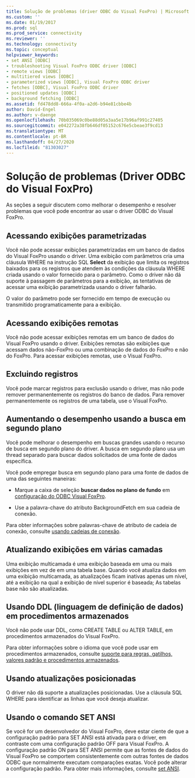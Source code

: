 ```yaml
---
title: Solução de problemas (driver ODBC do Visual FoxPro) | Microsoft Docs
ms.custom: ''
ms.date: 01/19/2017
ms.prod: sql
ms.prod_service: connectivity
ms.reviewer: ''
ms.technology: connectivity
ms.topic: conceptual
helpviewer_keywords:
- set ANSI [ODBC]
- troubleshooting Visual FoxPro ODBC driver [ODBC]
- remote views [ODBC]
- multitiered views [ODBC]
- parameterized views [ODBC], Visual FoxPro ODBC driver
- fetches [ODBC], Visual FoxPro ODBC driver
- positioned updates [ODBC]
- background fetching [ODBC]
ms.assetid: fd478dd8-666a-4f0a-a2d6-b94e81cbbe4b
author: David-Engel
ms.author: v-daenge
ms.openlocfilehash: 70b035069c0be88d05a3aa5e17b96af991c27405
ms.sourcegitcommit: e042272a38fb646df05152c676e5cbeae3f9cd13
ms.translationtype: MT
ms.contentlocale: pt-BR
ms.lasthandoff: 04/27/2020
ms.locfileid: "81303027"
---
```

# <a name="troubleshooting-visual-foxpro-odbc-driver"></a>Solução de problemas (Driver ODBC do Visual FoxPro)
As seções a seguir discutem como melhorar o desempenho e resolver problemas que você pode encontrar ao usar o driver ODBC do Visual FoxPro.  
  
## <a name="accessing-parameterized-views"></a>Acessando exibições parametrizadas  
 Você não pode acessar exibições parametrizadas em um banco de dados do Visual FoxPro usando o driver. Uma exibição com parâmetros cria uma cláusula WHERE na instrução SQL **Select** da exibição que limita os registros baixados para os registros que atendem às condições da cláusula WHERE criada usando o valor fornecido para o parâmetro. Como o driver não dá suporte à passagem de parâmetros para a exibição, as tentativas de acessar uma exibição parametrizada usando o driver falharão.  
  
 O valor do parâmetro pode ser fornecido em tempo de execução ou transmitido programaticamente para a exibição.  
  
## <a name="accessing-remote-views"></a>Acessando exibições remotas  
 Você não pode acessar exibições remotas em um banco de dados do Visual FoxPro usando o driver. Exibições remotas são exibições que acessam dados não-FoxPro ou uma combinação de dados do FoxPro e não do FoxPro. Para acessar exibições remotas, use o Visual FoxPro.  
  
## <a name="deleting-records"></a>Excluindo registros  
 Você pode marcar registros para exclusão usando o driver, mas não pode remover permanentemente os registros do banco de dados. Para remover permanentemente os registros de uma tabela, use o Visual FoxPro.  
  
## <a name="increasing-performance-using-background-fetching"></a>Aumentando o desempenho usando a busca em segundo plano  
 Você pode melhorar o desempenho em buscas grandes usando o recurso de busca em segundo plano do driver. A busca em segundo plano usa um thread separado para buscar dados solicitados de uma fonte de dados específica.  
  
 Você pode empregar busca em segundo plano para uma fonte de dados de uma das seguintes maneiras:  
  
-   Marque a caixa de seleção **buscar dados no plano de fundo** em [configuração do ODBC Visual FoxPro](../../odbc/microsoft/odbc-visual-foxpro-setup-dialog-box.md).  
  
-   Use a palavra-chave do atributo BackgroundFetch em sua cadeia de conexão.  
  
 Para obter informações sobre palavras-chave de atributo de cadeia de conexão, consulte [usando cadeias de conexão](../../odbc/microsoft/using-connection-strings.md).  
  
## <a name="updating-multitiered-views"></a>Atualizando exibições em várias camadas  
 Uma exibição multicamada é uma exibição baseada em uma ou mais exibições em vez de em uma tabela base. Quando você atualiza dados em uma exibição multicamada, as atualizações ficam inativas apenas um nível, até a exibição na qual a exibição de nível superior é baseada; As tabelas base não são atualizadas.  
  
## <a name="using-data-definition-language-ddl-in-stored-procedures"></a>Usando DDL (linguagem de definição de dados) em procedimentos armazenados  
 Você não pode usar DDL, como CREATE TABLE ou ALTER TABLE, em procedimentos armazenados do Visual FoxPro.  
  
 Para obter informações sobre o idioma que você pode usar em procedimentos armazenados, consulte [suporte para regras, gatilhos, valores padrão e procedimentos armazenados](../../odbc/microsoft/support-rules-triggers-defaults-stored-procedures-visual-foxpro-odbc-driver.md).  
  
## <a name="using-positioned-updates"></a>Usando atualizações posicionadas  
 O driver não dá suporte a atualizações posicionadas. Use a cláusula SQL WHERE para identificar as linhas que você deseja atualizar.  
  
## <a name="using-the-set-ansi-command"></a>Usando o comando SET ANSI  
 Se você for um desenvolvedor do Visual FoxPro, deve estar ciente de que a configuração padrão para SET ANSI está ativada para o driver, em contraste com uma configuração padrão OFF para Visual FoxPro. A configuração padrão ON para SET ANSI permite que as fontes de dados do Visual FoxPro se comportem consistentemente com outras fontes de dados ODBC que normalmente executam comparações exatas. Você pode alterar a configuração padrão. Para obter mais informações, consulte [set ANSI](../../odbc/microsoft/set-ansi-command.md).
